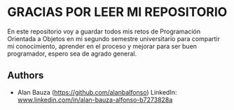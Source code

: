 # GRACIAS POR LEER MI REPOSITORIO

En este repositorio voy a guardar todos mis retos de Programación Orientada a Objetos en mi segundo semestre universitario para compartir mi conocimiento, aprender en el proceso y mejorar para ser buen programador, espero sea de agrado general.


## Authors

- Alan Bauza (https://github.com/alanbalfonso)
  LinkedIn: www.linkedin.com/in/alan-bauza-alfonso-b7273828a
